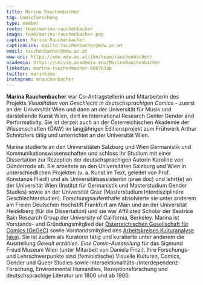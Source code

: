 ```yaml
---
title: Marina Rauchenbacher
tag: Comicforschung
type: member
route: team/marina-rauchenbacher
image: team/marina-rauchenbacher.png
caption: Marina Rauchenbacher
captionLink: mailto:rauchenbacher@mdw.ac.at
email: rauchenbacher@mdw.ac.at
www-uni: https://www.mdw.ac.at/ikm/team/rauchenbacher/
academia: https://univie.academia.edu/MarinaRauchenbacher
linkedin: marina-rauchenbacher-b007b3ab
twitter: marinkima
instagram: mrauchenbacher
---
```

**Marina Rauchenbacher** war Co-Antragstellerin und Mitarbeiterin des Projekts *Visualitäten von Geschlecht in deutschsprachigen Comics* – zuerst an der Universität Wien und dann an der Universität für Musik und darstellende Kunst Wien, dort im International Research Center Gender and Performativity. Sie ist derzeit auch an der Österreichischen Akademie der Wissenschaften (ÖAW) im langjährigen Editionsprojekt zum Frühwerk Arthur Schnitzlers tätig und unterrichtet an der Universität Wien. 
<!-- more -->
Marina studierte an den Universitäten Salzburg und Wien Germanistik und Kommunikationswissenschaften und schloss ihr Studium mit einer Dissertation zur Rezeption der deutschsprachigen Autorin Karoline von Günderrode ab. Sie arbeitete an den Universitäten Salzburg und Wien in unterschiedlichen Projekten (v. a. Kunst im Text, geleitet von Prof. Konstanze Fliedl) und als Universitätsassistentin (prae doc) und lehrt(e) an der Universität Wien (Institut für Germanistik und Masterstudium Gender Studies) sowie an der Universität Graz (Masterstudium Interdisziplinäre Geschlechterstudien). Forschungsaufenthalte absolvierte sie unter anderem am Freien Deutschen Hochstift Frankfurt am Main und an der Universität Heidelberg (für die Dissertation) und sie war Affiliated Scholar der Beatrice Bain Research Group der University of California, Berkeley. Marina ist Vorstands- und Gründungsmitglied der [Österreichischen Gesellschaft für Comics (OeGeC)](https://oegec.com/) sowie Vorstandsmitglied des [Arbeitskreises Kulturanalyse (aka)](https://www.kulturanalyse.at). Sie ist zudem als Kuratorin tätig und kuratierte unter anderem die Ausstellung *Gewalt erzählen. Eine Comic-Ausstellung* für das Sigmund Freud Museum Wien (unter Mitarbeit von Daniela Finzi). Ihre Forschungs- und Lehrschwerpunkte sind (feministische) Visuelle Kulturen, Comics, Gender und Queer Studies sowie  Intersektionalitäts-/Interdependenz-Forschung, Environmental Humanities, Rezeptionsforschung und deutschsprachige Literatur um 1800 und ab 1900.

